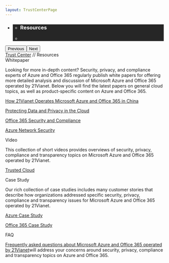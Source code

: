 ```yaml
---
layout: TrustCenterPage
---
```

<div class="row-fluid">
   <div class="span">
      <div>
        <div id="HeroWrapper" data-cols="1" data-view1="1" data-view2="1" data-view3="1" data-view4="1" class="row-fluid wider hero grid-container">
            <div class="span bp0-col-1-1 bp1-col-1-1 bp2-col-1-1 bp3-col-1-1">
                <div bi:type="slideshow" class="slideshow slideshow-hero hero" xmlns:bi="urn:schemas-microsoft-com:mscom:bi">
                    <ul bi:type="list" class="slides">
                        <li id="slide-1" bi:index="0" selectBi="">
                            <div class="heroitem light-foreground" bi:type="heroitem">
                                <div class="media" bi:parenttitle="t1">
                                    <a href="" bi:track="False" bi:titleflag="t1" bi:index="0">
                                        <div data-picture="" data-alt="You are in control of your data" data-disable-swap-below="">
                                            <div data-src="../Images/MS-TrustCenter-Resources-Header.jpg"></div>
                                            <noscript></noscript>
                                        </div>
                                    </a>
                                </div>
                                <div class="text" bi:type="cta">
                                    <div class="text-container">
                                        <div class="box" style="background: rgba(0,0,0,.85); color: #FFFFFF;">
                                            <ul bi:type="list" class="headerCaption subpageHeaderCaption">
                                                <li class="box-title">
                                                    <h3 class="box-title" bi:type="title" bi:title="t1" style="color: #FFFFFF;">Resources</h3>
                                                </li>
                                                <li class="box-actions box-description"><a target="_self" class="mscom-link" href=""></a></li>
                                            </ul>
                                        </div>
                                    </div>
                                </div>
                            </div>
                        </li>
                    </ul>
                    <div class="navigation international" bi:track="false">
                        <div class="grid-container settop" data-title-text="Go To Slide "></div>
                    </div>
                    <div class="prev-next" bi:track="false"><button class="prev"><span class="icon-left" aria-hidden="true"></span><span class="screen-reader-text">Previous</span></button><button class="next"><span class="icon-right" aria-hidden="true"></span><span class="screen-reader-text">Next</span></button></div>
                    <div id="play-pause" class="play-pause" style="display:none">
                        <div class="pause"><button id="pauseButton" class="pause_button"><span class="icon-pause" aria-hidden="true"></span><span class="screen-reader-text">Pause</span></button></div>
                        <div class="play"><button id="playButton" class="play_button"><span class="icon-play" aria-hidden="true"></span><span class="screen-reader-text">Play</span></button></div>
                    </div>
                </div>
            </div>
        </div>
        <div id="BreadcrumbWrapper" data-cols="1" data-view1="1" data-view2="1" data-view3="1" data-view4="1" class="row-fluid grid-container mscom-grid-container breadcrumbs">
            <div class="span bp0-col-1-1 bp1-col-1-1 bp2-col-1-1 bp3-col-1-1"><a target="_self" class="mscom-link" href="../default-cn.html">Trust Center</a> // Resources
               <!-- <a target="_self" class="mscom-link" href="#">Resources</a> -->
            </div>
        </div>
        <div id="ContentWrapper" data-cols="2" data-view1="1" data-view2="2" data-view3="2" data-view4="2" class="row-fluid subpageBody" style="width:100%!important;">
            <div class="span bp0-col-1-1 bp2-col-2-1 bp3-col-2-1 bp1-col-2-2" style="width:100%!important;">
                <label id="white_papers">Whitepaper</label><br>
                <p>Looking for more in-depth content? Security, privacy, and compliance experts of Azure and Office 365 regularly publish white papers for offering more detailed analysis and discussion of Microsoft Azure and Office 365 operated by 21Vianet. Below you will find the latest papers on general cloud topics, as well as product-specific content on Azure and Office 365.</p>
                 <p><a target="_self" class="mscom-link" href="https://wacnppe.blob.core.chinacloudapi.cn/marketing-resource/documents/Windows_Azure_and_Office_365_cloud_services_business_model_operated_by_21Vianet12.pdf">How 21Vianet Operates Microsoft Azure and Office 365 in China </a></p>
                <p><a target="_self" class="mscom-link" href="https://wacnstorage.blob.core.chinacloudapi.cn/marketing-resource/documents/Protecting_Data_and_Privacy_in_the_Cloud_CN_final20160125.pdf">Protecting Data and Privacy in the Cloud </a></p>
                <p><a target="_self" class="mscom-link" href="#">Office 365 Security and Compliance</a></p>
                <p><a target="_self" class="mscom-link" href="https://wacnstorage.blob.core.chinacloudapi.cn/marketing-resource/documents/AzureNetworkSecurity_v3_Feb2015_CN_20151214.pdf">Azure Network Security</a></p>
                <label id="videos">Video</label><br>
                <p>This collection of short videos provides overviews of security, privacy, compliance and transparency topics on Microsoft Azure and Office 365 operated by 21Vianet.</p>
                <p><a target="_self" class="mscom-link" href="https://microsoft.sharepoint.com/teams/Trusted_Cloud_China/_layouts/15/start.aspx#/Shared%20Documents/1_Bill%20of%20Materials/Video/">Trusted Cloud</a></p>
                <label id="cast_studies">Case Study</label><br>
                <p>Our rich collection of case studies includes many customer stories that describe how organizations addressed specific security, privacy, compliance and transparency issues for Microsoft Azure and Office 365 operated by 21Vianet.</p>
                <p><a target="_self" class="mscom-link" href="https://www.azure.cn/partnerancasestudy/case-studies">Azure Case Study</a></p>
                <p><a target="_self" class="mscom-link" href="http://www.21vbluecloud.com/office365/CaseStudy.html">Office 365 Case Study</a></p>
                <label>FAQ</label><br>
                <p><a target="_blank" class="mscom-link" href="../resources/FAQ.html">Frequently asked questions about Microsoft Azure and Office 365 operated by 21Vianet</a>will address your concerns around security, privacy, compliance and transparency topics on Azure and Office 365.</p>
            </div>
                 <!--<div data-cols="1" data-view1="1" data-view2="1" data-view3="1" data-view4="1" class="row-fluid" id="key_privacy_info">
                    <div class="span bp0-col-1-1 bp1-col-1-1 bp2-col-1-1 bp3-col-1-1">
                        <div class="span bp0-col-1-1 bp1-col-1-1 bp2-col-1-1 bp3-col-1-1">
                        <h1>重要隐私信息</h1>
                       <label><a target="_self" class="mscom-link" href="http://trustcenterstage.chinacloudsites.cn/transparency/you_know_where-cn.html">数据中心位置</a></label><br/> 
                       <label><a target="_self" class="mscom-link" href="../transparency/default-cn.html#Who-can-access-Customer-Data">数据访问策略</a></label><br/> 
                       <label><a target="_self" class="mscom-link" href="http://trustcenterstage.chinacloudsites.cn/privacy/you-are-in-control-of-your-data-cn.html#leave_service">数据保留策略</a></label><br/> 
                       <label><a target="_self" class="mscom-link" href="http://trustcenterstage.chinacloudsites.cn/privacy/you-own-your-data-cn.html#shiji_contract">分包商策略</a></label><br/> 
                       <label><a target="_self" class="mscom-link" href="http://trustcenterstage.chinacloudsites.cn/privacy/default-cn.html#data_other">微软如何定义数据</a></label><br/> 
                    </div>
                    </div>
                </div>
                <div id="SideBarWrapper" data-cols="1" data-view1="1" data-view2="1" data-view3="1" data-view4="1" class="row-fluid">
                    <div id="HelpfulInformation" class="span bp0-col-1-1 bp1-col-1-1 bp2-col-1-1 bp3-col-1-1">
                        <h1>更多信息</h1>
                        <label><a target="_self" class="mscom-link" href="../transparency/default-cn.html#When-law-enforcement-or-a-third-party-askes-for-Customer-Data">我们如何响应执法机关或其他第三方向世纪互联索要客户数据的要求 </a></label><br/>
                        <label><a target="_self" class="mscom-link" href="http://trustcenterstage.chinacloudsites.cn/security/encryption.html">微软云加密</a></label><br/>
                        <label><a target="_self" class="mscom-link" href="https://wacnstorage.blob.core.chinacloudapi.cn/marketing-resource/documents/Protecting_Data_and_Privacy_in_the_Cloud_CN_final20160125.pdf">保护云中数据和隐私(864 KB, PDF)</a></label><br/>
                        <label><a target="_self" class="mscom-link" href="../compliance/default-cn#ISO/IEC_27001">ISO / IEC 27001简介</a></label><br/>
                    </div>
                </div>-->
            </div> 
        </div>        
     </div>
   </div>
</div>
<div class="row-fluid" data-view4="1" data-view3="1" data-view2="1" data-view1="1" data-cols="1">
   <div class="span bp0-col-1-1 bp1-col-1-1 bp2-col-1-1 bp3-col-1-1"></div>
</div>
